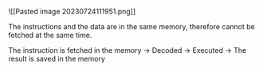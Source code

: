 ![[Pasted image 20230724111951.png]]

The instructions and the data are in the same memory, therefore cannot be fetched at the same time.

The instruction is fetched in the memory -> Decoded -> Executed -> The result is saved in the memory

